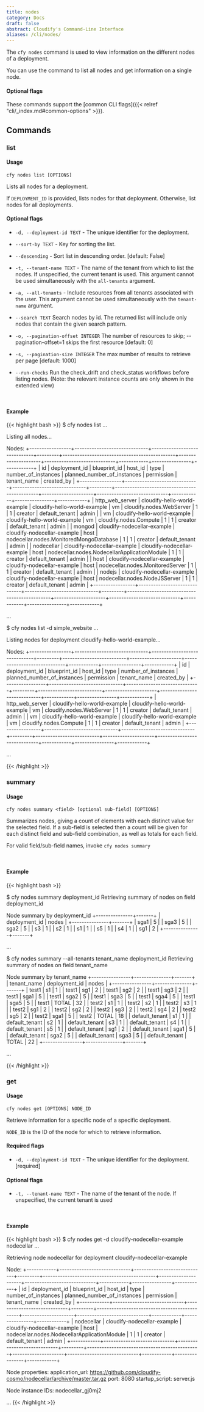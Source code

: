 ```yaml
---
title: nodes
category: Docs
draft: false
abstract: Cloudify's Command-Line Interface
aliases: /cli/nodes/
---
```


The `cfy nodes` command is used to view information on the different nodes of a deployment.

You can use the command to list all nodes and get information on a single node.


#### Optional flags
These commands support the [common CLI flags]({{< relref "cli/_index.md#common-options" >}}).


## Commands


### list

#### Usage
`cfy nodes list [OPTIONS]`

Lists all nodes for a deployment.

If `DEPLOYMENT_ID` is provided, lists nodes for that deployment. Otherwise,
list nodes for all deployments.

#### Optional flags

* `-d, --deployment-id TEXT` -
						The unique identifier for the deployment.
*  `--sort-by TEXT` - 	Key for sorting the list.
*  `--descending` - 	Sort list in descending order. [default: False]
*  `-t, --tenant-name TEXT` -  The name of the tenant from which to list the nodes. If unspecified, the current tenant is
                            used. This argument cannot be used simultaneously with the `all-tenants` argument.
*  `-a, --all-tenants` -    Include resources from all tenants associated with
                            the user. This argument cannot be used simultaneously with the `tenant-name` argument.

*  `--search TEXT`     Search nodes by id. The returned list will include only nodes that contain the given search pattern.

*  `-o, --pagination-offset INTEGER`       The number of resources to skip;
                                  --pagination-offset=1 skips the first resource [default: 0]

*  `-s, --pagination-size INTEGER`       The max number of results to retrieve per page [default: 1000]

*  `--run-checks` Run the check_drift and check_status workflows before listing nodes. (Note: the relevant instance counts are only shown in the extended view)


&nbsp;
#### Example

{{< highlight  bash  >}}
$ cfy nodes list
...

Listing all nodes...

Nodes:
+-----------------+------------------------------+------------------------------+---------+----------------------------------------------+---------------------+-----------------------------+------------+----------------+------------+
|        id       |        deployment_id         |         blueprint_id         | host_id |                     type                     | number_of_instances | planned_number_of_instances | permission |  tenant_name   | created_by |
+-----------------+------------------------------+------------------------------+---------+----------------------------------------------+---------------------+-----------------------------+------------+----------------+------------+
| http_web_server | cloudify-hello-world-example | cloudify-hello-world-example |    vm   |           cloudify.nodes.WebServer           |          1          |              1              |  creator   | default_tenant |   admin    |
|        vm       | cloudify-hello-world-example | cloudify-hello-world-example |    vm   |            cloudify.nodes.Compute            |          1          |              1              |  creator   | default_tenant |   admin    |
|      mongod     | cloudify-nodecellar-example  | cloudify-nodecellar-example  |   host  |   nodecellar.nodes.MonitoredMongoDatabase    |          1          |              1              |  creator   | default_tenant |   admin    |
|    nodecellar   | cloudify-nodecellar-example  | cloudify-nodecellar-example  |   host  | nodecellar.nodes.NodecellarApplicationModule |          1          |              1              |  creator   | default_tenant |   admin    |
|       host      | cloudify-nodecellar-example  | cloudify-nodecellar-example  |   host  |       nodecellar.nodes.MonitoredServer       |          1          |              1              |  creator   | default_tenant |   admin    |
|      nodejs     | cloudify-nodecellar-example  | cloudify-nodecellar-example  |   host  |        nodecellar.nodes.NodeJSServer         |          1          |              1              |  creator   | default_tenant |   admin    |
+-----------------+------------------------------+------------------------------+---------+----------------------------------------------+---------------------+-----------------------------+------------+----------------+------------+

...

$ cfy nodes list -d simple_website
...

Listing nodes for deployment cloudify-hello-world-example...

Nodes:
+-----------------+------------------------------+------------------------------+---------+--------------------------+---------------------+-----------------------------+------------+----------------+------------+
|        id       |        deployment_id         |         blueprint_id         | host_id |           type           | number_of_instances | planned_number_of_instances | permission |  tenant_name   | created_by |
+-----------------+------------------------------+------------------------------+---------+--------------------------+---------------------+-----------------------------+------------+----------------+------------+
| http_web_server | cloudify-hello-world-example | cloudify-hello-world-example |    vm   | cloudify.nodes.WebServer |          1          |              1              |  creator   | default_tenant |   admin    |
|        vm       | cloudify-hello-world-example | cloudify-hello-world-example |    vm   |  cloudify.nodes.Compute  |          1          |              1              |  creator   | default_tenant |   admin    |
+-----------------+------------------------------+------------------------------+---------+--------------------------+---------------------+-----------------------------+------------+----------------+------------+

...

{{< /highlight >}}

### summary

#### Usage
`cfy nodes summary <field> [optional sub-field] [OPTIONS]`

Summarizes nodes, giving a count of elements with each distinct value for the selected field.
If a sub-field is selected then a count will be given for each distinct field and sub-field combination, as well as totals for each field.

For valid field/sub-field names, invoke `cfy nodes summary`

&nbsp;
#### Example

{{< highlight  bash  >}}

$ cfy nodes summary deployment_id
Retrieving summary of nodes on field deployment_id

Node summary by deployment_id
+---------------+-------+
| deployment_id | nodes |
+---------------+-------+
|      sga1     |   5   |
|      sga3     |   5   |
|      sga2     |   5   |
|       s3      |   1   |
|       s2      |   1   |
|       s1      |   1   |
|       s5      |   1   |
|       s4      |   1   |
|      sg1      |   2   |
+---------------+-------+

...

$ cfy nodes summary --all-tenants tenant_name deployment_id
Retrieving summary of nodes on field tenant_name

Node summary by tenant_name
+----------------+---------------+-------+
|  tenant_name   | deployment_id | nodes |
+----------------+---------------+-------+
|     test1      |       s1      |   1   |
|     test1      |      sg1      |   2   |
|     test1      |      sg2      |   2   |
|     test1      |      sg3      |   2   |
|     test1      |      sga1     |   5   |
|     test1      |      sga2     |   5   |
|     test1      |      sga3     |   5   |
|     test1      |      sga4     |   5   |
|     test1      |      sga5     |   5   |
|     test1      |     TOTAL     |   32  |
|     test2      |       s1      |   1   |
|     test2      |       s2      |   1   |
|     test2      |       s3      |   1   |
|     test2      |      sg1      |   2   |
|     test2      |      sg2      |   2   |
|     test2      |      sg3      |   2   |
|     test2      |      sg4      |   2   |
|     test2      |      sg5      |   2   |
|     test2      |      sga1     |   5   |
|     test2      |     TOTAL     |   18  |
| default_tenant |       s1      |   1   |
| default_tenant |       s2      |   1   |
| default_tenant |       s3      |   1   |
| default_tenant |       s4      |   1   |
| default_tenant |       s5      |   1   |
| default_tenant |      sg1      |   2   |
| default_tenant |      sga1     |   5   |
| default_tenant |      sga2     |   5   |
| default_tenant |      sga3     |   5   |
| default_tenant |     TOTAL     |   22  |
+----------------+---------------+-------+

...

{{< /highlight >}}

### get

#### Usage
`cfy nodes get [OPTIONS] NODE_ID`

Retrieve information for a specific node of a specific deployment.

`NODE_ID` is the ID of the node for which to retrieve information.

#### Required flags

*  `-d, --deployment-id TEXT` - The unique identifier for the deployment. [required]

#### Optional flags
*  `-t, --tenant-name TEXT` -  The name of the tenant of the node. If unspecified, the current tenant is used


&nbsp;
#### Example

{{< highlight  bash  >}}
$ cfy nodes get -d cloudify-nodecellar-example nodecellar
...

Retrieving node nodecellar for deployment cloudify-nodecellar-example

Node:
+------------+-----------------------------+-----------------------------+---------+----------------------------------------------+---------------------+-----------------------------+------------+----------------+------------+
|     id     |        deployment_id        |         blueprint_id        | host_id |                     type                     | number_of_instances | planned_number_of_instances | permission |  tenant_name   | created_by |
+------------+-----------------------------+-----------------------------+---------+----------------------------------------------+---------------------+-----------------------------+------------+----------------+------------+
| nodecellar | cloudify-nodecellar-example | cloudify-nodecellar-example |   host  | nodecellar.nodes.NodecellarApplicationModule |          1          |              1              |  creator   | default_tenant |   admin    |
+------------+-----------------------------+-----------------------------+---------+----------------------------------------------+---------------------+-----------------------------+------------+----------------+------------+

Node properties:
	application_url: https://github.com/cloudify-cosmo/nodecellar/archive/master.tar.gz
	port: 8080
	startup_script: server.js

Node instance IDs:
	nodecellar_gj0mj2


...
{{< /highlight >}}
